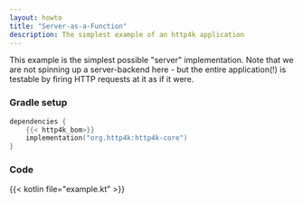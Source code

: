 ```yaml
---
layout: howto
title: "Server-as-a-Function"
description: The simplest example of an http4k application 
---
```

This example is the simplest possible "server" implementation. Note that we are not spinning up a server-backend here - but the entire application(!) is testable by firing HTTP requests at it as if it were.

### Gradle setup

```kotlin
dependencies {
    {{< http4k_bom>}}
    implementation("org.http4k:http4k-core")
}
```

### Code

{{< kotlin file="example.kt" >}}
